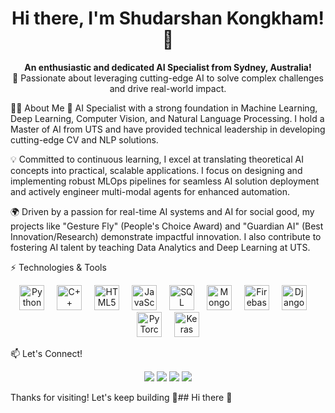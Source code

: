 <h1 align="center">Hi there, I'm Shudarshan Kongkham! 👋</h1>

<p align="center">
<b>An enthusiastic and dedicated AI Specialist from Sydney, Australia!</b><br>
🚀 Passionate about leveraging cutting-edge AI to solve complex challenges and drive real-world impact.
</p>

🧑‍💻 About Me
🎯 AI Specialist with a strong foundation in Machine Learning, Deep Learning, Computer Vision, and Natural Language Processing. I hold a Master of AI from UTS and have provided technical leadership in developing cutting-edge CV and NLP solutions.

💡 Committed to continuous learning, I excel at translating theoretical AI concepts into practical, scalable applications. I focus on designing and implementing robust MLOps pipelines for seamless AI solution deployment and actively engineer multi-modal agents for enhanced automation.

🌍 Driven by a passion for real-time AI systems and AI for social good, my projects like "Gesture Fly" (People's Choice Award) and "Guardian AI" (Best Innovation/Research) demonstrate impactful innovation. I also contribute to fostering AI talent by teaching Data Analytics and Deep Learning at UTS.

⚡ Technologies & Tools
<div align="center">
<img src="https://cdn.jsdelivr.net/gh/devicons/devicon/icons/python/python-original.svg" height="40" alt="Python" />
<img width="12" />
<img src="https://cdn.jsdelivr.net/gh/devicons/devicon/icons/cplusplus/cplusplus-original.svg" height="40" alt="C++" />
<img width="12" />
<img src="https://cdn.jsdelivr.net/gh/devicons/devicon/icons/html5/html5-original.svg" height="40" alt="HTML5" />
<img width="12" />
<img src="https://cdn.jsdelivr.net/gh/devicons/devicon/icons/javascript/javascript-original.svg" height="40" alt="JavaScript" />
<img width="12" />
<img src="https://cdn.jsdelivr.net/gh/devicons/devicon/icons/postgresql/postgresql-original.svg" height="40" alt="SQL" />
<img width="12" />
<img src="https://cdn.jsdelivr.net/gh/devicons/devicon/icons/mongodb/mongodb-original.svg" height="40" alt="MongoDB" />
<img width="12" />
<img src="https://cdn.jsdelivr.net/gh/devicons/devicon/icons/firebase/firebase-plain.svg" height="40" alt="Firebase" />
<img width="12" />
<img src="https://cdn.jsdelivr.net/gh/devicons/devicon/icons/django/django-plain.svg" height="40" alt="Django" />
<img width="12" />
<img src="https://cdn.jsdelivr.net/gh/devicons/devicon/icons/pytorch/pytorch-original.svg" height="40" alt="PyTorch" />
<img width="12" />
<img src="https://cdn.jsdelivr.net/gh/devicons/devicon/icons/keras/keras-original.svg" height="40" alt="Keras" />
</div>

📫 Let's Connect!
<p align="center">
<a href="https://www.linkedin.com/in/shudarshankongkham/"><img src="https://img.shields.io/badge/LinkedIn-0077B5?style=for-the-badge&logo=linkedin&logoColor=white"></a>
<a href="mailto:kongshan16@gmail.com"><img src="https://img.shields.io/badge/Email-D14836?style=for-the-badge&logo=gmail&logoColor=white"></a>
<a href="https://github.com/ShudarshanKongkham"><img src="https://img.shields.io/badge/GitHub-100000?style=for-the-badge&logo=github&logoColor=white"></a>
<a href="YOUR_EPORTFOLIO_LINK_HERE"><img src="https://img.shields.io/badge/Portfolio-FF5722?style=for-the-badge&logo=google-chrome&logoColor=white"></a>
</p>

Thanks for visiting! Let's keep building 🚀## Hi there 👋

<!--
**ShudarshanKongkham/ShudarshanKongkham** is a ✨ _special_ ✨ repository because its `README.md` (this file) appears on your GitHub profile.

Here are some ideas to get you started:

- 🔭 I’m currently working on ...
- 🌱 I’m currently learning ...
- 👯 I’m looking to collaborate on ...
- 🤔 I’m looking for help with ...
- 💬 Ask me about ...
- 📫 How to reach me: ...
- 😄 Pronouns: ...
- ⚡ Fun fact: ...
-->
